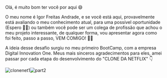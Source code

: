 Olá,  é muito bom ter você por aqui 😄

O meu nome é Igor Freitas Andrade, e se você está aqui, provavelmente está avaliando o meu conhecimento atual,  para uma possível oportunidade (Espero 🙏🏻) ou também  você pode ser um colega de profissão que achou o meu projeto interessante, de qualquer forma, vou apresentar agora como foi feito, passo a passo, VEM COMIGO! 💪🏻



A ideia desse  desafio  surgiu no meu primeiro BootCamp, com a empresa Digital Innovation One.  Meus mais sinceros agradecimentos para eles, amei  passar por cada etapa do desenvolvimento  do "CLONE DA NETFLIX"  👇


![clonenet1](https://user-images.githubusercontent.com/78391270/116951892-7df4d500-ac5f-11eb-9b09-b97f5ecd47a9.png)![part2](https://user-images.githubusercontent.com/78391270/116951946-c14f4380-ac5f-11eb-8771-ef673c33151a.png)


